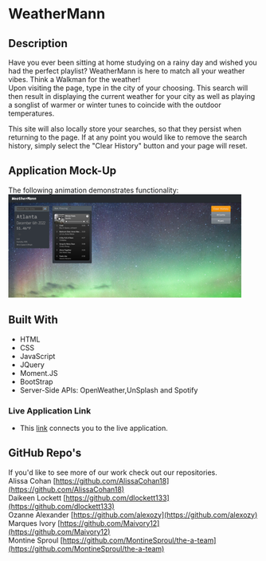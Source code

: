 # WeatherMann

## Description

Have you ever been sitting at home studying on a rainy day and wished you had the perfect playlist? WeatherMann is here to match all your weather vibes. Think a Walkman for the weather! <br>
Upon visiting the page, type in the city of your choosing. This search will then result in displaying the current weather for your city as well as playing a songlist of warmer or winter tunes to coincide with the outdoor temperatures.

This site will also locally store your searches, so that they persist when returning to the page. If at any point you would like to remove the search history, simply select the "Clear History" button and your page will reset.



## Application Mock-Up
The following animation demonstrates functionality: <br>
![Still image of live application WeatherMann](assets/images/Webpage_snip.png)

## Built With
* HTML
* CSS
* JavaScript
* JQuery
* Moment.JS
* BootStrap
* Server-Side APIs: OpenWeather,UnSplash and Spotify


### Live Application Link
* This [link](https://montinesproul.github.io/the-a-team/) connects you to the live application.
## GitHub Repo's
If you'd like to see more of our work check out our repositories.   
Alissa Cohan        [https://github.com/AlissaCohan18](https://github.com/AlissaCohan18)  
Daikeen Lockett     [https://github.com/dlockett133](https://github.com/dlockett133)     
Ozanne Alexander    [https://github.com/alexozy](https://github.com/alexozy)  
Marques Ivory       [https://github.com/Maivory12](https://github.com/Maivory12)  
Montine Sproul      [https://github.com/MontineSproul/the-a-team](https://github.com/MontineSproul/the-a-team)

    

    
